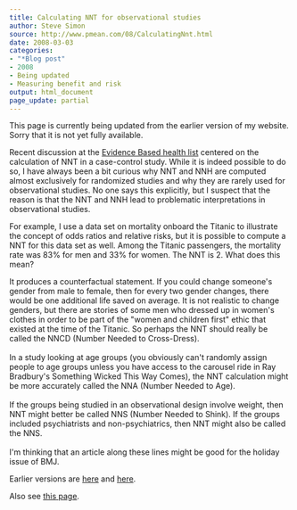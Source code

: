 ```yaml
---
title: Calculating NNT for observational studies
author: Steve Simon
source: http://www.pmean.com/08/CalculatingNnt.html
date: 2008-03-03
categories:
- "*Blog post"
- 2008
- Being updated
- Measuring benefit and risk
output: html_document
page_update: partial
---
```

This page is currently being updated from the earlier version of my website. Sorry that it is not yet fully available.

Recent discussion at the [Evidence Based health
list](../category/InterestingWebsites.html#EvBaHe) centered on the
calculation of NNT in a case-control study. While it is indeed possible
to do so, I have always been a bit curious why NNT and NNH are computed
almost exclusively for randomized studies and why they are rarely used
for observational studies. No one says this explicitly, but I suspect
that the reason is that the NNT and NNH lead to problematic
interpretations in observational studies.

For example, I use a data set on mortality onboard the Titanic to
illustrate the concept of odds ratios and relative risks, but it is
possible to compute a NNT for this data set as well. Among the Titanic
passengers, the mortality rate was 83% for men and 33% for women. The
NNT is 2. What does this mean?

It produces a counterfactual statement. If you could change someone's
gender from male to female, then for every two gender changes, there
would be one additional life saved on average. It is not realistic to
change genders, but there are stories of some men who dressed up in
women's clothes in order to be part of the "women and children first"
ethic that existed at the time of the Titanic. So perhaps the NNT should
really be called the NNCD (Number Needed to Cross-Dress).\
\
In a study looking at age groups (you obviously can't randomly assign
people to age groups unless you have access to the carousel ride in Ray
Bradbury's Something Wicked This Way Comes), the NNT calculation might
be more accurately called the NNA (Number Needed to Age).\
\
If the groups being studied in an observational design involve weight,
then NNT might better be called NNS (Number Needed to Shink). If the
groups included psychiatrists and non-psychiatrics, then NNT might also
be called the NNS.\
\
I'm thinking that an article along these lines might be good for the
holiday issue of BMJ.

Earlier versions are [here][sim1] and [here][sim2].

[sim1]: http://www.pmean.com/08/CalculatingNnt.html
[sim2]: http://new.pmean.com/calculating-nnt/

Also see [this page][sim3].

[sim3]: http://www.pmean.com/08a/CalculatingNnt.html
